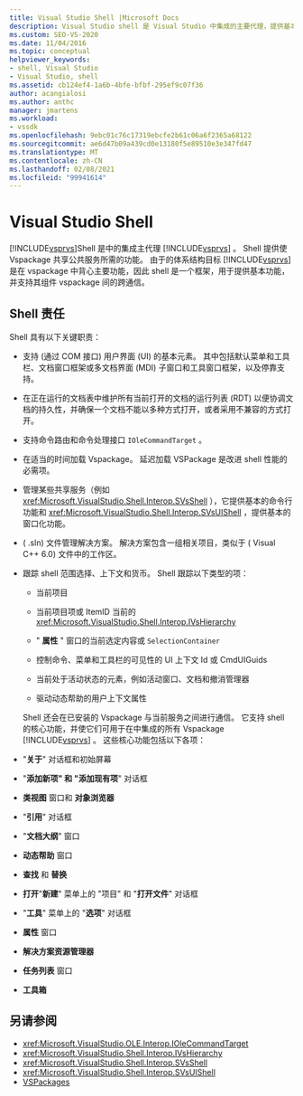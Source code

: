 ```yaml
---
title: Visual Studio Shell |Microsoft Docs
description: Visual Studio shell 是 Visual Studio 中集成的主要代理，提供基本功能，并支持 Vspackage 之间的跨通信。
ms.custom: SEO-VS-2020
ms.date: 11/04/2016
ms.topic: conceptual
helpviewer_keywords:
- shell, Visual Studio
- Visual Studio, shell
ms.assetid: cb124ef4-1a6b-4bfe-bfbf-295ef9c07f36
author: acangialosi
ms.author: anthc
manager: jmartens
ms.workload:
- vssdk
ms.openlocfilehash: 9ebc01c76c17319ebcfe2b61c06a6f2365a68122
ms.sourcegitcommit: ae6d47b09a439cd0e13180f5e89510e3e347fd47
ms.translationtype: MT
ms.contentlocale: zh-CN
ms.lasthandoff: 02/08/2021
ms.locfileid: "99941614"
---
```

# <a name="visual-studio-shell"></a>Visual Studio Shell
[!INCLUDE[vsprvs](../../code-quality/includes/vsprvs_md.md)]Shell 是中的集成主代理 [!INCLUDE[vsprvs](../../code-quality/includes/vsprvs_md.md)] 。 Shell 提供使 Vspackage 共享公共服务所需的功能。 由于的体系结构目标 [!INCLUDE[vsprvs](../../code-quality/includes/vsprvs_md.md)] 是在 vspackage 中背心主要功能，因此 shell 是一个框架，用于提供基本功能，并支持其组件 vspackage 间的跨通信。

## <a name="shell-responsibilities"></a>Shell 责任
 Shell 具有以下关键职责：

- 支持 (通过 COM 接口) 用户界面 (UI) 的基本元素。 其中包括默认菜单和工具栏、文档窗口框架或多文档界面 (MDI) 子窗口和工具窗口框架，以及停靠支持。

- 在正在运行的文档表中维护所有当前打开的文档的运行列表 (RDT) 以便协调文档的持久性，并确保一个文档不能以多种方式打开，或者采用不兼容的方式打开。

- 支持命令路由和命令处理接口 `IOleCommandTarget` 。

- 在适当的时间加载 Vspackage。 延迟加载 VSPackage 是改进 shell 性能的必需项。

- 管理某些共享服务（例如 <xref:Microsoft.VisualStudio.Shell.Interop.SVsShell> ），它提供基本的命令行功能和 <xref:Microsoft.VisualStudio.Shell.Interop.SVsUIShell> ，提供基本的窗口化功能。

-  ( .sln) 文件管理解决方案。 解决方案包含一组相关项目，类似于 ( Visual C++ 6.0) 文件中的工作区。

- 跟踪 shell 范围选择、上下文和货币。 Shell 跟踪以下类型的项：

  - 当前项目

  - 当前项目项或 ItemID 当前的 <xref:Microsoft.VisualStudio.Shell.Interop.IVsHierarchy>

  - " **属性** " 窗口的当前选定内容或 `SelectionContainer`

  - 控制命令、菜单和工具栏的可见性的 UI 上下文 Id 或 CmdUIGuids

  - 当前处于活动状态的元素，例如活动窗口、文档和撤消管理器

  - 驱动动态帮助的用户上下文属性

  Shell 还会在已安装的 Vspackage 与当前服务之间进行通信。 它支持 shell 的核心功能，并使它们可用于在中集成的所有 Vspackage [!INCLUDE[vsprvs](../../code-quality/includes/vsprvs_md.md)] 。 这些核心功能包括以下各项：

- "**关于**" 对话框和初始屏幕

- "**添加新项" 和 "添加现有项**" 对话框

- **类视图** 窗口和 **对象浏览器**

- "**引用**" 对话框

- "**文档大纲**" 窗口

- **动态帮助** 窗口

- **查找** 和 **替换**

- **打开**"**新建**" 菜单上的 "项目" 和 "**打开文件**" 对话框

- "**工具**" 菜单上的 "**选项**" 对话框

- **属性** 窗口

- **解决方案资源管理器**

- **任务列表** 窗口

- **工具箱**

## <a name="see-also"></a>另请参阅
- <xref:Microsoft.VisualStudio.OLE.Interop.IOleCommandTarget>
- <xref:Microsoft.VisualStudio.Shell.Interop.IVsHierarchy>
- <xref:Microsoft.VisualStudio.Shell.Interop.SVsShell>
- <xref:Microsoft.VisualStudio.Shell.Interop.SVsUIShell>
- [VSPackages](../../extensibility/internals/vspackages.md)
